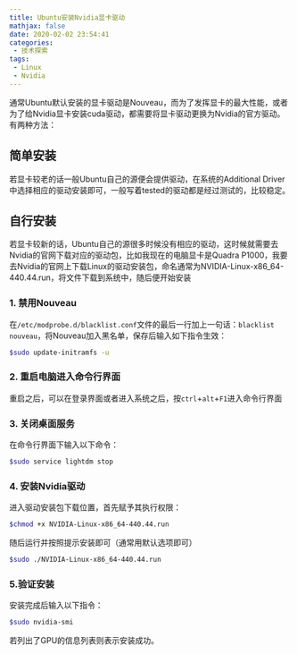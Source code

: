```yaml
---
title: Ubuntu安装Nvidia显卡驱动
mathjax: false
date: 2020-02-02 23:54:41
categories:
 - 技术探索
tags:
 - Linux
 - Nvidia
---
```


通常Ubuntu默认安装的显卡驱动是Nouveau，而为了发挥显卡的最大性能，或者为了给Nvidia显卡安装cuda驱动，都需要将显卡驱动更换为Nvidia的官方驱动。有两种方法：

## 简单安装

若显卡较老的话一般Ubuntu自己的源便会提供驱动，在系统的Additional Driver中选择相应的驱动安装即可，一般写着tested的驱动都是经过测试的，比较稳定。

## 自行安装

若显卡较新的话，Ubuntu自己的源很多时候没有相应的驱动，这时候就需要去Nvidia的官网下载对应的驱动包，比如我现在的电脑显卡是Quadra P1000，我要去Nvidia的官网上下载Linux的驱动安装包，命名通常为NVIDIA-Linux-x86_64-440.44.run，将文件下载到系统中，随后便开始安装

### 1. 禁用Nouveau

在`/etc/modprobe.d/blacklist.conf`文件的最后一行加上一句话：`blacklist nouveau`，将Nouveau加入黑名单，保存后输入如下指令生效：

```bash
$sudo update-initramfs -u
```

### 2. 重启电脑进入命令行界面

重启之后，可以在登录界面或者进入系统之后，按`ctrl`+`alt`+`F1`进入命令行界面

### 3. 关闭桌面服务

在命令行界面下输入以下命令：

```bash
$sudo service lightdm stop
```

### 4. 安装Nvidia驱动

进入驱动安装包下载位置，首先赋予其执行权限：

```bash
$chmod +x NVIDIA-Linux-x86_64-440.44.run
```

随后运行并按照提示安装即可（通常用默认选项即可）

```bash
$sudo ./NVIDIA-Linux-x86_64-440.44.run
```

### 5.验证安装

安装完成后输入以下指令：

```bash
$sudo nvidia-smi
```

若列出了GPU的信息列表则表示安装成功。
